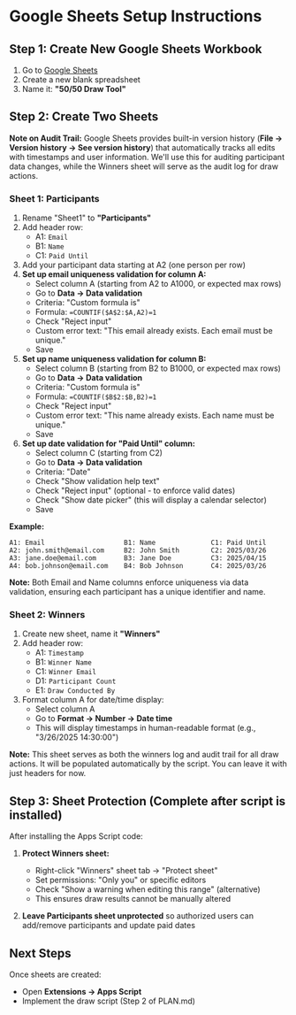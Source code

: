 # Google Sheets Setup Instructions

## Step 1: Create New Google Sheets Workbook

1. Go to [Google Sheets](https://sheets.google.com)
2. Create a new blank spreadsheet
3. Name it: **"50/50 Draw Tool"**

## Step 2: Create Two Sheets

**Note on Audit Trail:** Google Sheets provides built-in version history (**File → Version history → See version history**) that automatically tracks all edits with timestamps and user information. We'll use this for auditing participant data changes, while the Winners sheet will serve as the audit log for draw actions.

### Sheet 1: Participants
1. Rename "Sheet1" to **"Participants"**
2. Add header row:
   - A1: `Email`
   - B1: `Name`
   - C1: `Paid Until`
3. Add your participant data starting at A2 (one person per row)
4. **Set up email uniqueness validation for column A:**
   - Select column A (starting from A2 to A1000, or expected max rows)
   - Go to **Data → Data validation**
   - Criteria: "Custom formula is"
   - Formula: `=COUNTIF($A$2:$A,A2)=1`
   - Check "Reject input"
   - Custom error text: "This email already exists. Each email must be unique."
   - Save
5. **Set up name uniqueness validation for column B:**
   - Select column B (starting from B2 to B1000, or expected max rows)
   - Go to **Data → Data validation**
   - Criteria: "Custom formula is"
   - Formula: `=COUNTIF($B$2:$B,B2)=1`
   - Check "Reject input"
   - Custom error text: "This name already exists. Each name must be unique."
   - Save
6. **Set up date validation for "Paid Until" column:**
   - Select column C (starting from C2)
   - Go to **Data → Data validation**
   - Criteria: "Date"
   - Check "Show validation help text"
   - Check "Reject input" (optional - to enforce valid dates)
   - Check "Show date picker" (this will display a calendar selector)
   - Save

**Example:**
```
A1: Email                    B1: Name              C1: Paid Until
A2: john.smith@email.com     B2: John Smith        C2: 2025/03/26
A3: jane.doe@email.com       B3: Jane Doe          C3: 2025/04/15
A4: bob.johnson@email.com    B4: Bob Johnson       C4: 2025/03/26
```

**Note:** Both Email and Name columns enforce uniqueness via data validation, ensuring each participant has a unique identifier and name.

### Sheet 2: Winners
1. Create new sheet, name it **"Winners"**
2. Add header row:
   - A1: `Timestamp`
   - B1: `Winner Name`
   - C1: `Winner Email`
   - D1: `Participant Count`
   - E1: `Draw Conducted By`
3. Format column A for date/time display:
   - Select column A
   - Go to **Format → Number → Date time**
   - This will display timestamps in human-readable format (e.g., "3/26/2025 14:30:00")

**Note:** This sheet serves as both the winners log and audit trail for all draw actions. It will be populated automatically by the script. You can leave it with just headers for now.

## Step 3: Sheet Protection (Complete after script is installed)

After installing the Apps Script code:

1. **Protect Winners sheet:**
   - Right-click "Winners" sheet tab → "Protect sheet"
   - Set permissions: "Only you" or specific editors
   - Check "Show a warning when editing this range" (alternative)
   - This ensures draw results cannot be manually altered

2. **Leave Participants sheet unprotected** so authorized users can add/remove participants and update paid dates

## Next Steps

Once sheets are created:
- Open **Extensions → Apps Script**
- Implement the draw script (Step 2 of PLAN.md)